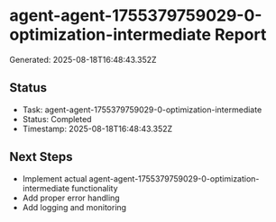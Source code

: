# agent-agent-1755379759029-0-optimization-intermediate Report

Generated: 2025-08-18T16:48:43.352Z

## Status
- Task: agent-agent-1755379759029-0-optimization-intermediate
- Status: Completed
- Timestamp: 2025-08-18T16:48:43.352Z

## Next Steps
- Implement actual agent-agent-1755379759029-0-optimization-intermediate functionality
- Add proper error handling
- Add logging and monitoring
